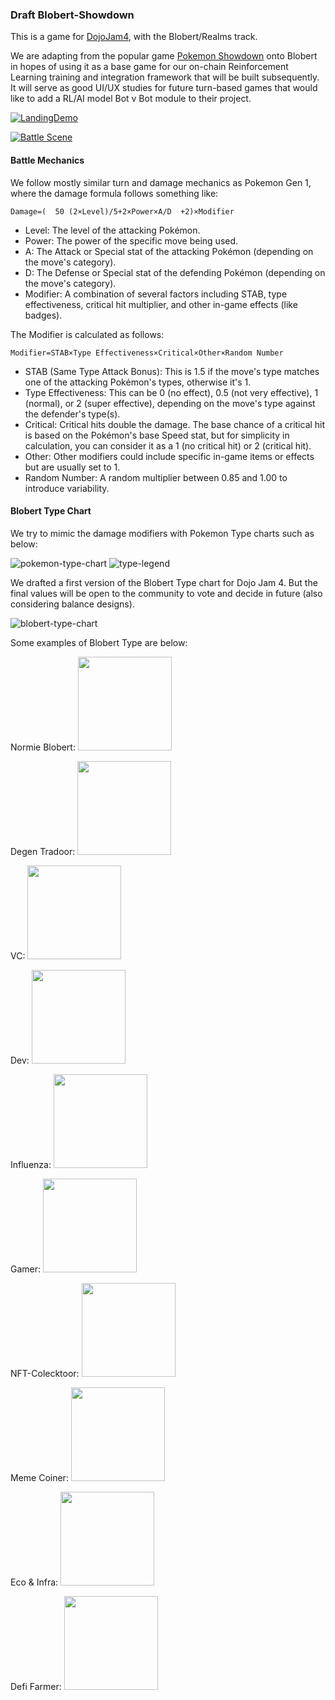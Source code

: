 ### Draft Blobert-Showdown

This is a game for [DojoJam4](https://itch.io/jam/dojo-game-jam-4), with the Blobert/Realms track.

We are adapting from the popular game [Pokemon Showdown](https://pokemonshowdown.com/) onto Blobert in hopes of using it as a base game for our on-chain Reinforcement Learning training and integration framework that will be built subsequently. It will serve as good UI/UX studies for future turn-based games that would like to add a RL/AI model Bot v Bot module to their project.

[![LandingDemo](/assets/config-screen.png)](/assets/videos/LandingDemo.mp4)

[![Battle Scene](/assets/battledemopage.jpg)](/assets/video/BattleDemo.mp4)


#### Battle Mechanics

We follow mostly similar turn and damage mechanics as Pokemon Gen 1, where the damage formula follows something like:

`Damage=( 
50
(2×Level)/5+2×Power×A/D
​
 +2)×Modifier`

- Level: The level of the attacking Pokémon.
- Power: The power of the specific move being used.
- A: The Attack or Special stat of the attacking Pokémon (depending on the move's category).
- D: The Defense or Special stat of the defending Pokémon (depending on the move's category).
- Modifier: A combination of several factors including STAB, type effectiveness, critical hit multiplier, and other in-game effects (like badges).  

The Modifier is calculated as follows:

 `Modifier=STAB×Type Effectiveness×Critical×Other×Random Number` 

- STAB (Same Type Attack Bonus): This is 1.5 if the move's type matches one of the attacking Pokémon's types, otherwise it's 1.
- Type Effectiveness: This can be 0 (no effect), 0.5 (not very effective), 1 (normal), or 2 (super effective), depending on the move's type against the defender's type(s).
- Critical: Critical hits double the damage. The base chance of a critical hit is based on the Pokémon's base Speed stat, but for simplicity in calculation, you can consider it as a 1 (no critical hit) or 2 (critical hit).
- Other: Other modifiers could include specific in-game items or effects but are usually set to 1.
- Random Number: A random multiplier between 0.85 and 1.00 to introduce variability.


#### Blobert Type Chart

We try to mimic the damage modifiers with Pokemon Type charts such as below:

![pokemon-type-chart](/assets/pokemonTypeChartSnap.png)
![type-legend](/assets/chartLegend.png) 

We drafted a first version of the Blobert Type chart for Dojo Jam 4. But the final values will be open to the community to vote and decide in future (also considering balance designs).

![blobert-type-chart](/assets/blobbyTypeChart.png)

Some examples of Blobert Type are below:

Normie Blobert: <img src="./assets/blobbys/Normie.png" width="150">  

Degen Tradoor: <img src="./assets/blobbys/DegenTradoor.png" width="150"> 

VC: <img src="./assets/blobbys/VC.png" width="150">  

Dev: <img src="./assets/blobbys/Dev.png" width="150">    

Influenza: <img src="./assets/blobbys/Influenza.png" width="150">  

Gamer: <img src="./assets/blobbys/Gamer.png" width="150">   

NFT-Colecktoor: <img src="./assets/blobbys/NFTcollectoor.png" width="150">    

Meme Coiner: <img src="./assets/blobbys/MemeCoiner.png" width="150">  

Eco & Infra: <img src="./assets/blobbys/EcoInfra.png" width="150">    

Defi Farmer: <img src="./assets/blobbys/DefiFarmer.png" width="150">  


